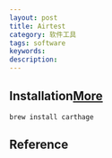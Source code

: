 ```yaml
---
layout: post
title: Airtest
category: 软件工具
tags: software
keywords: 
description: 
---
```



## Installation[More](https://blog.csdn.net/lightcape/article/details/129193990)


```
brew install carthage
```

## Reference

